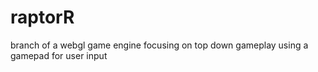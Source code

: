 raptorR
=======
branch of a webgl game engine focusing on top down gameplay using a gamepad for user input
